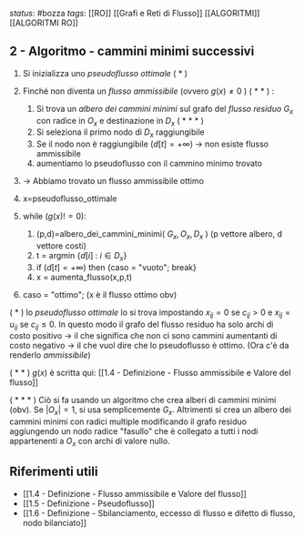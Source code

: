 *status*: #bozza 
*tags*: [[RO]] [[Grafi e Reti di Flusso]] [[ALGORITMI]] [[ALGORITMI RO]]

## 2 - Algoritmo - cammini minimi successivi

1. Si inizializza uno *pseudoflusso ottimale*  ( * )
2. Finché non diventa un *flusso ammissibile* (ovvero $g(x)\neq 0$ ) ( * * ) :
	1. Si trova un *albero dei cammini minimi* sul grafo del *flusso residuo* $G_{x}$ con radice in $O_{x}$ e destinazione in $D_{x}$ ( * * * )
	2. Si seleziona il primo nodo di $D_{x}$ raggiungibile
	3. Se il nodo non è raggiungibile ($d[t]=+ \infty$) -> non esiste flusso ammissibile
	4. aumentiamo lo pseudoflusso con il cammino minimo trovato
3. -> Abbiamo trovato un flusso ammissibile ottimo

1. x=pseudoflusso_ottimale
2. while ($g(x)!=0$):
	1. (p,d)=albero_dei_cammini_minimi( $G_{x},O_{x},D_{x}$ ) (p vettore albero, d vettore costi)
	2. t = argmin {$d[i]$ :  $i \in D_{x}$}
	3. if ($d[t]=+ \infty$) then {caso = "vuoto"; break}
	4. x = aumenta_flusso(x,p,t)
3. caso = "ottimo"; (x è il flusso ottimo obv)


( * ) lo *pseudoflusso ottimale* lo si trova impostando $x_{ij}=0$ se $c_{ij} > 0$ e $x_{ij}=u_{ij}$ se $c_{ij} \leq 0$. In questo modo il grafo del flusso residuo ha solo archi di costo positivo -> il che significa che non ci sono cammini aumentanti di costo negativo -> il che vuol dire che lo pseudoflusso è ottimo. (Ora c'è da renderlo *ammissibile*)

( * * ) $g(x)$ è scritta qui: [[1.4 - Definizione - Flusso ammissibile e Valore del flusso]]

( * * * ) Ciò si fa usando un algoritmo che crea alberi di cammini minimi (obv). Se $|O_{x}|=1$, si usa semplicemente $G_{x}$. Altrimenti si crea un albero dei cammini minimi con radici multiple modificando il grafo residuo aggiungendo un nodo radice "fasullo" che è collegato a tutti i nodi appartenenti a $O_{x}$ con archi di valore nullo. 
## Riferimenti utili

* [[1.4 - Definizione - Flusso ammissibile e Valore del flusso]]
* [[1.5 - Definizione - Pseudoflusso]]
* [[1.6 - Definizione - Sbilanciamento, eccesso di flusso e difetto di flusso, nodo bilanciato]]